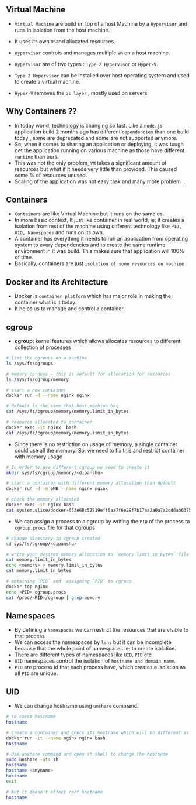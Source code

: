 
## Virtual Machine 
- `Virtual Machine` are build on top of a host Machine by a `Hypervisor` and runs in isolation from the host machine.
-  It uses its own `OS`and allocated resources.
-  `Hypervisor` controls and manages multiple `VM` on a host machine.
-  `Hypervisor` are of two types : `Type 2 Hypervisor` or `Hyper-V`.
- `Type 2 Hypervisor` can be installed over host operating system and used to create a virtual machine.

- `Hyper-V` removes the `os layer` , mostly used on servers


## Why Containers ??
- In today world, technology is changing so fast. Like a `node.js` application build 2 months ago has different `dependencies` than one build today , some are deprecated and some are not supported anymore.
- So, when it comes to sharing an application or deploying, it was tough get the application running on various machine as those have different `runtime` than ours.
- This was not the only problem, `VM` takes a significant amount of resources but what if it needs very little than provided. This caused some % of resources unused.
- Scaling of the application was not easy task and many more problem ...

## Containers
- `Containers` are like Virtual Machine but it runs on the same os.
- In more basic context, It just like container in real world, ie; it creates a isolation from rest of the machine using different technology like `PID, UID, Namespaces` and runs on its own.
- A container has everything it needs to run an application from operating system to every dependencies and to create the same runtime environment in it was build. This makes sure that application will 100% of time.
- Basically, containers are just `isolation of some resources on machine`


## Docker and its Architecture
- Docker is `container platform` which has major role in making the container what is it today.
- It helps us to manage and control a container.
## cgroup
- **cgroup:** kernel features which allows allocates resources to different collection of processes
```bash
# list the cgroups on a machine
ls /sys/fs/cgroups

# memory cgroups - this is default for allocation for resources
ls /sys/fs/cgroup/memory

# start a new container
docker run -d --name nginx nginx

# default is the same that host machine has 
cat /sys/fs/cgroup/memory/memory.limit_in_bytes

# resource allocated to container
docker exec -it nginx  bash
cat /sys/fs/cgroup/memory/memory.limit_in_bytes

```
- Since there is no restriction on usage of memory, a single container could use all the memory. So, we need to fix this and restrict container with memory usage
```bash
# In order to use different cgroup we need to create it
mkdir sys/fs/cgroup/memory/<dipanshu>

# start a container with different memory allocation than default
docker run -d -m 6MB --name nginx nginx

# check the memory allocated
docker exec -it nginx bash
cat system.slice/docker-653e68c52719eff5aa7f6e29f7b17aa2a0a7a2cd6ab6375148e5502021fe121f.scope/memory.limit_in_bytes
```
- We can assign a process to a cgroup by writing the `PID` of the process to `cgroup.procs` file for that cgroups
```bash
# change directory to cgroup created
cd sys/fs/cgroup/<dipanshu>

# write your desired memory allocation to `memory.limit_in_bytes` file
cat memory.limit_in_bytes
echo <memory> > memory.limit_in_bytes
cat memory.limit_in_bytes

# obtaining `PID` and  assigning `PID` to cgroup
docker top nginx
echo <PID> cgroup.procs
cat /proc/<PID>/cgroup | grep memory
```


## Namespaces
- By defining a `Namespaces` we can restrict the resources that are visible to that process
- We can access the namespaces by `lsns` but it can be incomplete because that the whole point of namespaces ie; to create isolation.
- There are different types of namespaces like `UID`, `PID` etc
- `UID` namespaces control the isolation of `hostname and domain name`.
- `PID` are process id that each process have, which creates a isolation as all `PID` are unique.

## UID
- We can change hostname using `unshare` command.
```bash
# to check hostname
hostname

# create a container and check its hostname which will be different as container are isolated
docker run -it --name nginx nginx bash
hostname

# Use unshare command and open sh shell to change the hostname
sudo unshare -uts sh
hostname
hostname <anyname>
hostname
exit 

# but it doesn't effect root hostname
hostname
```